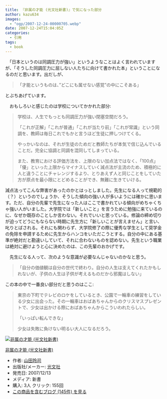 ```yaml
---
title: 『非属の才能 (光文社新書)』で気になった部分
author: kazu634
images:
  - "ogp/2007-12-24-00000705.webp"
date: 2007-12-24T15:04:05Z
categories:
  - 引用
tags:
  - book
---
```

<div class="section">
<p>
    　「日本というのは同調圧力が強い」というようなことはよく言われていますが、「そうした同調圧力に屈しない人たちに向けて書かれた本」ということになるのだと思います。出だしが、
</p>

<blockquote>
<p>
      「才能というものは、&#8221;どこにも属せない感覚&#8221;の中にこそある」
</p>
</blockquote>

<p>
    とぶちあげています。
</p>

<p>
    　おもしろいと感じたのは学校についてかかれた部分:
</p>

<blockquote>
<p>
      学校は、人生でもっとも同調圧力が強い閉塞空間だろう。
</p>

<p>
      「これが正解」「これが普通」「これが当たり前」「これが常識」という同調を、教師は毎日これでもかと言うほど生徒に押しつけてくる。
</p>

<p>
      やっかいなのは、それが生徒のためだと教師たちが本気で信じ込んでいることだ。完全に協調と同調を混同してしまっている。
</p>

<p>
      また、教育における評価方法を、上限のない加点法ではなく、「100点」「優」といった上限からマイナスしていく減点法が主流のため、積極的に人と違うことにチャレンジするより、とりあえず人と同じことをしていた方が原点を最小限にとどめることができ、無難に生きていける。
</p>
</blockquote>

<p>
    減点法ってこんな弊害があったのかとはっとしました。先生になる人って規範的（？）というのでしょうか、そうした傾向の強い人が多いようには確かに思います。ただ、自分の先輩で先生になった人はここで書かれている傾向がめちゃくちゃ強い人がいました。大学院では「新しいこと」を言うために勉強に来ているのに、なぜか既存のことしか言わない。それでいいと思っている。修論の締め切りが迫ってどうにもならない時期に先生方に「新しいことが言えません」と言い、叱りとばされる。それにも関わらず、大学院修了の際に優秀な学生として奨学金の免除を申請するために先生からハンコをいただこうとする。自分の中にある基準が絶対だと勘違いしていて、それに合わないものを認めない。先生という職業は絶対に避けようと心に決めたのは、この先輩のおかげです。
</p>

<p>
    　先生になる人って、次のような意識が必要なんじゃないのかなと思う。
</p>

<blockquote>
<p>
      「自分の価値観は自分の世代で終わり。自分の人生は支えてくれたかもしれないが、子供の人生は子供が考えるものだから邪魔はしない」
</p>
</blockquote>

<p>
    この本の中で一番良い部分だと思うのはここ:
</p>

<blockquote>
<p>
      東京の下町でテレビのロケをしているとき、公園で一輪車の練習をしている少女に出会った。その一輪車はおばあちゃんからのクリスマスプレゼントで、少女は出かける際におばあちゃんからこういわれたらしい。
</p>

<p>
      「いっぱい転んできな」
</p>

<p>
      少女は失敗に負けない明るい大人になるだろう。
</p>
</blockquote>

<div class="hatena-asin-detail">
<a href="http://www.amazon.co.jp/dp/4334034292/?tag=hatena_st1-22&ascsubtag=d-7ibv" onclick="__gaTracker('send', 'event', 'outbound-article', 'http://www.amazon.co.jp/dp/4334034292/?tag=hatena_st1-22&ascsubtag=d-7ibv', '');"><img src="https://images-na.ssl-images-amazon.com/images/I/31FLxXxXLOL._SL160_.jpg" class="hatena-asin-detail-image" alt="非属の才能 (光文社新書)" title="非属の才能 (光文社新書)" /></a></p>

<div class="hatena-asin-detail-info">
<p class="hatena-asin-detail-title">
<a href="http://www.amazon.co.jp/dp/4334034292/?tag=hatena_st1-22&ascsubtag=d-7ibv" onclick="__gaTracker('send', 'event', 'outbound-article', 'http://www.amazon.co.jp/dp/4334034292/?tag=hatena_st1-22&ascsubtag=d-7ibv', '非属の才能 (光文社新書)');">非属の才能 (光文社新書)</a>
</p>

<ul>
<li>
<span class="hatena-asin-detail-label">作者:</span> <a href="http://d.hatena.ne.jp/keyword/%BB%B3%C5%C4%CE%E8%BB%CA" onclick="__gaTracker('send', 'event', 'outbound-article', 'http://d.hatena.ne.jp/keyword/%BB%B3%C5%C4%CE%E8%BB%CA', '山田玲司');" class="keyword">山田玲司</a>
</li>
<li>
<span class="hatena-asin-detail-label">出版社/メーカー:</span> <a href="http://d.hatena.ne.jp/keyword/%B8%F7%CA%B8%BC%D2" onclick="__gaTracker('send', 'event', 'outbound-article', 'http://d.hatena.ne.jp/keyword/%B8%F7%CA%B8%BC%D2', '光文社');" class="keyword">光文社</a>
</li>
<li>
<span class="hatena-asin-detail-label">発売日:</span> 2007/12/13
</li>
<li>
<span class="hatena-asin-detail-label">メディア:</span> 新書
</li>
<li>
<span class="hatena-asin-detail-label">購入</span>: 3人 <span class="hatena-asin-detail-label">クリック</span>: 155回
</li>
<li>
<a href="http://d.hatena.ne.jp/asin/4334034292" onclick="__gaTracker('send', 'event', 'outbound-article', 'http://d.hatena.ne.jp/asin/4334034292', 'この商品を含むブログ (145件) を見る');" target="_blank">この商品を含むブログ (145件) を見る</a>
</li>
</ul>
</div>

<div class="hatena-asin-detail-foot">
</div>
</div>
</div>
